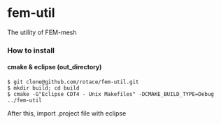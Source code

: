 # fem-util
The utility of FEM-mesh  

### How to install  
#### cmake & eclipse (out_directory)  
    $ git clone@github.com/rotace/fem-util.git    
    $ mkdir build; cd build  
    $ cmake -G"Eclipse CDT4 - Unix Makefiles" -DCMAKE_BUILD_TYPE=Debug ../fem-util  

After this, import .project file with eclipse  
